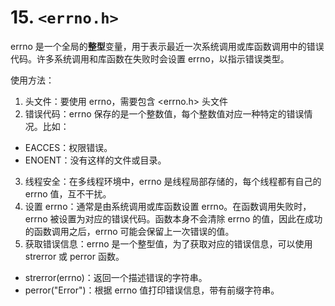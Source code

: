 # 15. `<errno.h>`

errno 是一个全局的**整型**变量，用于表示最近一次系统调用或库函数调用中的错误代码。许多系统调用和库函数在失败时会设置 errno，以指示错误类型。

使用方法：
1. 头文件：要使用 errno，需要包含 <errno.h> 头文件
2. 错误代码：errno 保存的是一个整数值，每个整数值对应一种特定的错误情况。比如：
  + EACCES：权限错误。
  + ENOENT：没有这样的文件或目录。
3. 线程安全：在多线程环境中，errno 是线程局部存储的，每个线程都有自己的 errno 值，互不干扰。
4. 设置 errno：通常是由系统调用或库函数设置 errno。在函数调用失败时，errno 被设置为对应的错误代码。函数本身不会清除 errno 的值，因此在成功的函数调用之后，errno 可能会保留上一次错误的值。
5. 获取错误信息：errno 是一个整型值，为了获取对应的错误信息，可以使用 strerror 或 perror 函数。
  + strerror(errno)：返回一个描述错误的字符串。
  + perror("Error")：根据 errno 值打印错误信息，带有前缀字符串。












